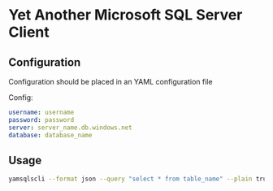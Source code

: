 # Yet Another Microsoft SQL Server Client

## Configuration

Configuration should be placed in an YAML configuration file

Config:
```yaml
username: username
password: password
server: server_name.db.windows.net
database: database_name
```

## Usage

```bash
yamsqlscli --format json --query "select * from table_name" --plain true --config_file config.yml > data.json

```
